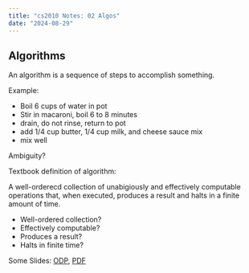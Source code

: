 ```yaml
---
title: "cs2010 Notes: 02 Algos"
date: "2024-08-29"
---
```


## Algorithms

An algorithm is a sequence of steps to accomplish something.

Example:

 - Boil 6 cups of water in pot
 - Stir in macaroni, boil 6 to 8 minutes
 - drain, do not rinse, return to pot
 - add 1/4 cup butter, 1/4 cup milk, and cheese sauce mix
 - mix well

Ambiguity?

Textbook definition of algorithm:

A well-orderecd collection of unabigiously and effectively
computable operations that, when executed, produces a result
and halts in a finite amount of time.

 - Well-ordered collection?
 - Effectively computable?
 - Produces a result?
 - Halts in finite time?
 

Some Slides: [ODP](./lec-2-short-slides.odp), 
    [PDF](./lec-2-short-slides.odp)

